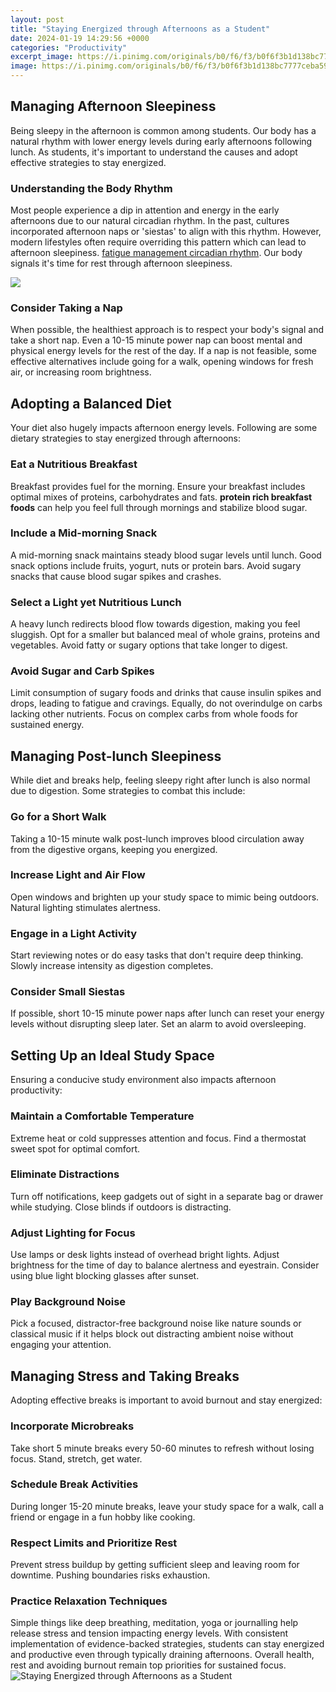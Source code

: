 ```yaml
---
layout: post
title: "Staying Energized through Afternoons as a Student"
date: 2024-01-19 14:29:56 +0000
categories: "Productivity"
excerpt_image: https://i.pinimg.com/originals/b0/f6/f3/b0f6f3b1d138bc7777ceba59c4e5ac44.jpg
image: https://i.pinimg.com/originals/b0/f6/f3/b0f6f3b1d138bc7777ceba59c4e5ac44.jpg
---
```


## Managing Afternoon Sleepiness 
Being sleepy in the afternoon is common among students. Our body has a natural rhythm with lower energy levels during early afternoons following lunch. As students, it's important to understand the causes and adopt effective strategies to stay energized.
### Understanding the Body Rhythm
Most people experience a dip in attention and energy in the early afternoons due to our natural circadian rhythm. In the past, cultures incorporated afternoon naps or 'siestas' to align with this rhythm. However, modern lifestyles often require overriding this pattern which can lead to afternoon sleepiness. [fatigue management circadian rhythm](https://fistore.mysenprints.com/collection/aguado). Our body signals it's time for rest through afternoon sleepiness. 

![](https://www.mthfrexperts.com/wp-content/uploads/2018/09/How-To-Stay-Energized-All-Day-Long.png)
### Consider Taking a Nap
When possible, the healthiest approach is to respect your body's signal and take a short nap. Even a 10-15 minute power nap can boost mental and physical energy levels for the rest of the day. If a nap is not feasible, some effective alternatives include going for a walk, opening windows for fresh air, or increasing room brightness.
## Adopting a Balanced Diet 
Your diet also hugely impacts afternoon energy levels. Following are some dietary strategies to stay energized through afternoons:
### Eat a Nutritious Breakfast
Breakfast provides fuel for the morning. Ensure your breakfast includes optimal mixes of proteins, carbohydrates and fats. **protein rich breakfast foods** can help you feel full through mornings and stabilize blood sugar. 
### Include a Mid-morning Snack
A mid-morning snack maintains steady blood sugar levels until lunch. Good snack options include fruits, yogurt, nuts or protein bars. Avoid sugary snacks that cause blood sugar spikes and crashes.
### Select a Light yet Nutritious Lunch
A heavy lunch redirects blood flow towards digestion, making you feel sluggish. Opt for a smaller but balanced meal of whole grains, proteins and vegetables. Avoid fatty or sugary options that take longer to digest. 
### Avoid Sugar and Carb Spikes 
Limit consumption of sugary foods and drinks that cause insulin spikes and drops, leading to fatigue and cravings. Equally, do not overindulge on carbs lacking other nutrients. Focus on complex carbs from whole foods for sustained energy.
## Managing Post-lunch Sleepiness
While diet and breaks help, feeling sleepy right after lunch is also normal due to digestion. Some strategies to combat this include:
### Go for a Short Walk 
Taking a 10-15 minute walk post-lunch improves blood circulation away from the digestive organs, keeping you energized.
### Increase Light and Air Flow
Open windows and brighten up your study space to mimic being outdoors. Natural lighting stimulates alertness. 
### Engage in a Light Activity  
Start reviewing notes or do easy tasks that don't require deep thinking. Slowly increase intensity as digestion completes.
### Consider Small Siestas
If possible, short 10-15 minute power naps after lunch can reset your energy levels without disrupting sleep later. Set an alarm to avoid oversleeping.
## Setting Up an Ideal Study Space
Ensuring a conducive study environment also impacts afternoon productivity:
### Maintain a Comfortable Temperature
Extreme heat or cold suppresses attention and focus. Find a thermostat sweet spot for optimal comfort. 
### Eliminate Distractions    
Turn off notifications, keep gadgets out of sight in a separate bag or drawer while studying. Close blinds if outdoors is distracting.
### Adjust Lighting for Focus
Use lamps or desk lights instead of overhead bright lights. Adjust brightness for the time of day to balance alertness and eyestrain. Consider using blue light blocking glasses after sunset.
### Play Background Noise 
Pick a focused, distractor-free background noise like nature sounds or classical music if it helps block out distracting ambient noise without engaging your attention.
## Managing Stress and Taking Breaks
Adopting effective breaks is important to avoid burnout and stay energized: 
### Incorporate Microbreaks  
Take short 5 minute breaks every 50-60 minutes to refresh without losing focus. Stand, stretch, get water.
### Schedule Break Activities
During longer 15-20 minute breaks, leave your study space for a walk, call a friend or engage in a fun hobby like cooking. 
### Respect Limits and Prioritize Rest
Prevent stress buildup by getting sufficient sleep and leaving room for downtime. Pushing boundaries risks exhaustion.
### Practice Relaxation Techniques
Simple things like deep breathing, meditation, yoga or journalling help release stress and tension impacting energy levels. 
With consistent implementation of evidence-backed strategies, students can stay energized and productive even through typically draining afternoons. Overall health, rest and avoiding burnout remain top priorities for sustained focus.
![Staying Energized through Afternoons as a Student](https://i.pinimg.com/originals/b0/f6/f3/b0f6f3b1d138bc7777ceba59c4e5ac44.jpg)